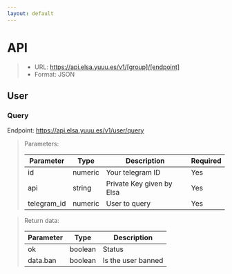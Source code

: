 ```yaml
---
layout: default
---
```


# API
> - URL: https://api.elsa.yuuu.es/v1/[group]/[endpoint]
> - Format: JSON

## User

### Query

Endpoint: https://api.elsa.yuuu.es/v1/user/query

> Parameters:
> 
> | Parameter | Type | Description | Required |
> | --- | --- | --- | --- |
> | id  | numeric | Your telegram ID          | Yes  | 
> | api | string  | Private Key given by Elsa | Yes  |
> | telegram_id | numeric | User to query | Yes |

> Return data:
>
> | Parameter | Type | Description | 
> | --- | --- | --- |
> | ok  | boolean | Status | Yes  | 
> | data.ban | boolean  | Is the user banned |

